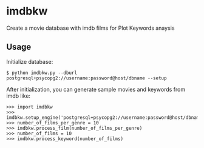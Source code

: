 # imdbkw
Create a movie database with imdb films for Plot Keywords anaysis

Usage
-----

Initialize database:

    $ python imdbkw.py --dburl postgresql+psycopg2://username:password@host/dbname --setup

After initialization, you can generate sample movies and keywords from imdb like:

    >>> import imdbkw
    >>> imdbkw.setup_engine('postgresql+psycopg2://username:password@host/dbname')
    >>> number_of_films_per_genre = 10
    >>> imdbkw.process_film(number_of_films_per_genre)
    >>> number_of_films = 10
    >>> imdbkw.process_keyword(number_of_films)
